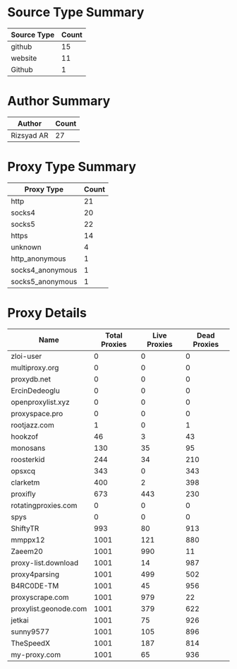# Source Type Summary

| Source Type | Count |
|-------------|-------|
| github | 15 |
| website | 11 |
| Github | 1 |


# Author Summary

| Author | Count |
|--------|-------|
| Rizsyad AR | 27 |


# Proxy Type Summary

| Proxy Type | Count |
|------------|-------|
| http | 21 |
| socks4 | 20 |
| socks5 | 22 |
| https | 14 |
| unknown | 4 |
| http_anonymous | 1 |
| socks4_anonymous | 1 |
| socks5_anonymous | 1 |


# Proxy Details

| Name | Total Proxies | Live Proxies | Dead Proxies |
|------|---------------|--------------|---------------|
| zloi-user | 0 | 0 | 0 |
| multiproxy.org | 0 | 0 | 0 |
| proxydb.net | 0 | 0 | 0 |
| ErcinDedeoglu | 0 | 0 | 0 |
| openproxylist.xyz | 0 | 0 | 0 |
| proxyspace.pro | 0 | 0 | 0 |
| rootjazz.com | 1 | 0 | 1 |
| hookzof | 46 | 3 | 43 |
| monosans | 130 | 35 | 95 |
| roosterkid | 244 | 34 | 210 |
| opsxcq | 343 | 0 | 343 |
| clarketm | 400 | 2 | 398 |
| proxifly | 673 | 443 | 230 |
| rotatingproxies.com | 0 | 0 | 0 |
| spys | 0 | 0 | 0 |
| ShiftyTR | 993 | 80 | 913 |
| mmppx12 | 1001 | 121 | 880 |
| Zaeem20 | 1001 | 990 | 11 |
| proxy-list.download | 1001 | 14 | 987 |
| proxy4parsing | 1001 | 499 | 502 |
| B4RC0DE-TM | 1001 | 45 | 956 |
| proxyscrape.com | 1001 | 979 | 22 |
| proxylist.geonode.com | 1001 | 379 | 622 |
| jetkai | 1001 | 75 | 926 |
| sunny9577 | 1001 | 105 | 896 |
| TheSpeedX | 1001 | 187 | 814 |
| my-proxy.com | 1001 | 65 | 936 |
